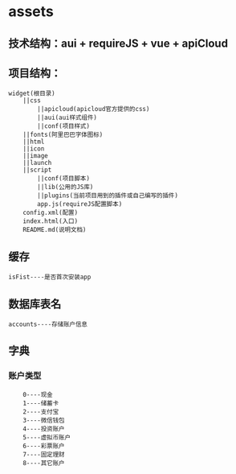 # assets
## 技术结构：aui + requireJS + vue + apiCloud
## 项目结构：
    widget(根目录)
        ||css
            ||apicloud(apicloud官方提供的css)
            ||aui(aui样式组件)
            ||conf(项目样式)
        ||fonts(阿里巴巴字体图标)
        ||html
        ||icon
        ||image
        ||launch
        ||script
            ||conf(项目脚本)
            ||lib(公用的JS库)
            ||plugins(当前项目用到的插件或自己编写的插件)
            app.js(requireJS配置脚本)
        config.xml(配置)
        index.html(入口)
        README.md(说明文档)

## 缓存
    isFist----是否首次安装app
## 数据库表名
    accounts----存储账户信息
## 字典
### 账户类型
        0----现金
        1----储蓄卡
        2----支付宝
        3----微信钱包
        4----投资账户
        5----虚拟币账户
        6----彩票账户
        7----固定理财
        8----其它账户

